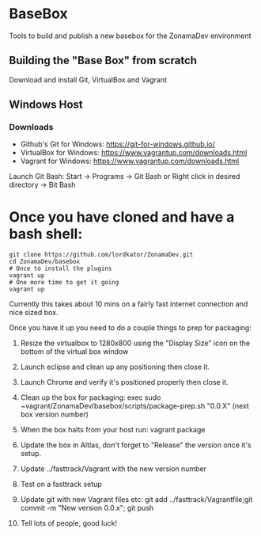 # BaseBox

Tools to build and publish a new basebox for the ZonamaDev environment

## Building the "Base Box" from scratch

Download and install Git, VirtualBox and Vagrant

## Windows Host

### Downloads
* Github's Git for Windows: https://git-for-windows.github.io/
* VirtualBox for Windows: https://www.vagrantup.com/downloads.html
* Vagrant for Windows: https://www.vagrantup.com/downloads.html
 
Launch Git Bash: Start -> Programs -> Git Bash
or
Right click in desired directory -> Bit Bash

# Once you have cloned and have a bash shell:

```
git clone https://github.com/lordkator/ZonamaDev.git
cd ZonamaDev/basebox
# Once to install the plugins
vagrant up
# One more time to get it going
vagrant up
```

Currently this takes about 10 mins on a fairly fast internet connection and nice sized box.

Once you have it up you need to do a couple things to prep for packaging:

1) Resize the virtualbox to 1280x800 using the "Display Size" icon on the bottom of the virtual box window

2) Launch eclipse and clean up any positioning then close it.

3) Launch Chrome and verify it's positioned properly then close it.

4) Clean up the box for packaging: exec sudo ~vagrant/ZonamaDev/basebox/scripts/package-prep.sh "0.0.X" (next box version number)

5) When the box halts from your host run: vagrant package

6) Update the box in Altlas, don't forget to "Release" the version once it's setup.

7) Update ../fasttrack/Vagrant with the new version number

8) Test on a fasttrack setup

9) Update git with new Vagrant files etc: git add ../fasttrack/Vagrantfile;git commit -m "New version 0.0.x"; git push

10) Tell lots of people, good luck!
